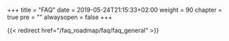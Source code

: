 +++
title = "FAQ"
date = 2019-05-24T21:15:33+02:00
weight = 90
chapter = true
pre = ""
alwaysopen = false
+++ 

{{< redirect href="/faq_roadmap/faq/faq_general" >}}
